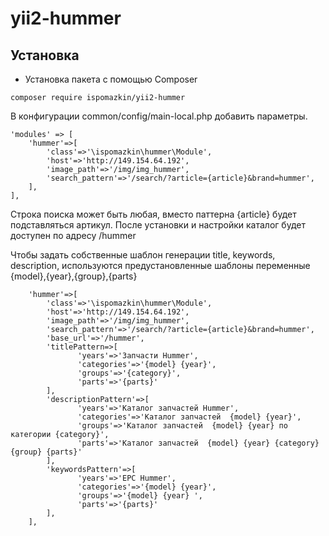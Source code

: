 yii2-hummer
=================



Установка
------------------
* Установка пакета с помощью Composer
```
composer require ispomazkin/yii2-hummer
```


В конфигурации common/config/main-local.php добавить параметры. 

    'modules' => [
        'hummer'=>[
            'class'=>'\ispomazkin\hummer\Module',
            'host'=>'http://149.154.64.192',
            'image_path'=>'/img/img_hummer',
            'search_pattern'=>'/search/?article={article}&brand=hummer',
        ],
    ],

Строка поиска может быть любая, вместо паттерна {article} будет подставляться артикул.
После установки и настройки каталог будет доступен по адресу /hummer

Чтобы задать собственные шаблон генерации title, keywords, description,
используются предустановленные шаблоны переменные {model},{year},{group},{parts} 

        'hummer'=>[
            'class'=>'\ispomazkin\hummer\Module',
            'host'=>'http://149.154.64.192',
            'image_path'=>'/img/img_hummer',
            'search_pattern'=>'/search/?article={article}&brand=hummer',
            'base_url'=>'/hummer',
            'titlePattern=>[
                   'years'=>'Запчасти Hummer',
                   'categories'=>'{model} {year}',
                   'groups'=>'{category}',
                   'parts'=>'{parts}'
            ],
            'descriptionPattern'=>[
                   'years'=>'Каталог запчастей Hummer',
                   'categories'=>'Каталог запчастей  {model} {year}',
                   'groups'=>'Каталог запчастей  {model} {year} по категории {category}',
                   'parts'=>'Каталог запчастей  {model} {year} {category} {group} {parts}'
            ],
            'keywordsPattern'=>[
                   'years'=>'EPC Hummer',
                   'categories'=>'{model} {year}',
                   'groups'=>'{model} {year} ',
                   'parts'=>'{parts}'
            ],
        ],
        
